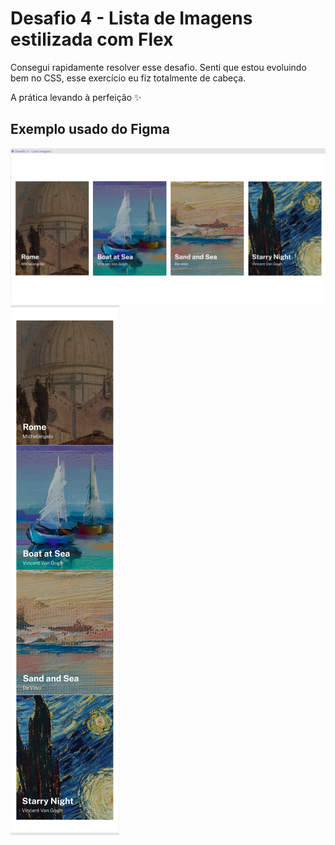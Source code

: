 # Desafio 4 - Lista de Imagens estilizada com Flex

Consegui rapidamente resolver esse desafio. Senti que estou evoluindo bem no CSS, esse exercício eu fiz totalmente de cabeça.

A prática levando à perfeição ✨

## Exemplo usado do Figma

<img src="design/Screenshot_6.png"></img>
<img src="design/Screenshot_7.png"></img>